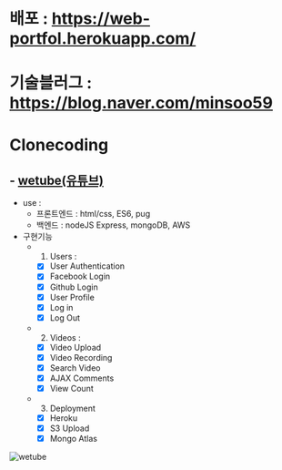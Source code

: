 # 배포 : https://web-portfol.herokuapp.com/

# 기술블러그 : https://blog.naver.com/minsoo59

# Clonecoding

## - <a href="https://nomadcoders.co/wetube" target="_blank">wetube(유튜브)</a>

- use :
  - 프론트엔드 : html/css, ES6, pug
  - 백엔드 : nodeJS Express, mongoDB, AWS
- 구현기능
  - 1. Users :
    - [x] User Authentication
    - [x] Facebook Login
    - [x] Github Login
    - [x] User Profile
    - [x] Log in
    - [x] Log Out
  - 2. Videos :
    - [x] Video Upload
    - [x] Video Recording
    - [x] Search Video
    - [x] AJAX Comments
    - [x] View Count
  - 3. Deployment
    - [x] Heroku
    - [x] S3 Upload
    - [x] Mongo Atlas

![wetube](https://user-images.githubusercontent.com/73215507/125392343-f48d1c00-e3e0-11eb-9dda-2ae9a7fe417e.jpg)

